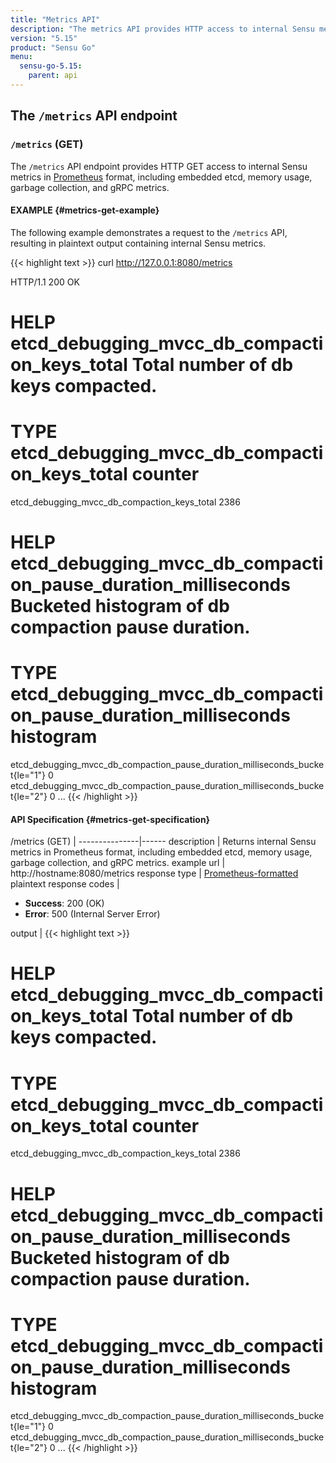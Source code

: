 ```yaml
---
title: "Metrics API"
description: "The metrics API provides HTTP access to internal Sensu metrics, including embedded etcd, memory usage, garbage collection, and gRPC metrics. Read on for the full reference."
version: "5.15"
product: "Sensu Go"
menu:
  sensu-go-5.15:
    parent: api
---
```


## The `/metrics` API endpoint

### `/metrics` (GET)

The `/metrics` API endpoint provides HTTP GET access to internal Sensu metrics in [Prometheus][1] format, including embedded etcd, memory usage, garbage collection, and gRPC metrics.

#### EXAMPLE {#metrics-get-example}

The following example demonstrates a request to the `/metrics` API, resulting in
plaintext output containing internal Sensu metrics.

{{< highlight text >}}
curl http://127.0.0.1:8080/metrics

HTTP/1.1 200 OK
# HELP etcd_debugging_mvcc_db_compaction_keys_total Total number of db keys compacted.
# TYPE etcd_debugging_mvcc_db_compaction_keys_total counter
etcd_debugging_mvcc_db_compaction_keys_total 2386
# HELP etcd_debugging_mvcc_db_compaction_pause_duration_milliseconds Bucketed histogram of db compaction pause duration.
# TYPE etcd_debugging_mvcc_db_compaction_pause_duration_milliseconds histogram
etcd_debugging_mvcc_db_compaction_pause_duration_milliseconds_bucket{le="1"} 0
etcd_debugging_mvcc_db_compaction_pause_duration_milliseconds_bucket{le="2"} 0
...
{{< /highlight >}}

#### API Specification {#metrics-get-specification}

/metrics (GET)  | 
---------------|------
description    | Returns internal Sensu metrics in Prometheus format, including embedded etcd, memory usage, garbage collection, and gRPC metrics.
example url    | http://hostname:8080/metrics
response type  | [Prometheus-formatted][1] plaintext
response codes | <ul><li>**Success**: 200 (OK)</li><li>**Error**: 500 (Internal Server Error)</li></ul>
output         | {{< highlight text >}}
# HELP etcd_debugging_mvcc_db_compaction_keys_total Total number of db keys compacted.
# TYPE etcd_debugging_mvcc_db_compaction_keys_total counter
etcd_debugging_mvcc_db_compaction_keys_total 2386
# HELP etcd_debugging_mvcc_db_compaction_pause_duration_milliseconds Bucketed histogram of db compaction pause duration.
# TYPE etcd_debugging_mvcc_db_compaction_pause_duration_milliseconds histogram
etcd_debugging_mvcc_db_compaction_pause_duration_milliseconds_bucket{le="1"} 0
etcd_debugging_mvcc_db_compaction_pause_duration_milliseconds_bucket{le="2"} 0
...
{{< /highlight >}}

[1]: https://prometheus.io/docs/concepts/data_model/
